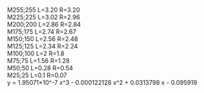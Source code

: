 M255;255 L=3.20 R=3.20  
M225;225 L=3.02 R=2.96  
M200;200 L=2.86 R=2.84   
M175;175 L=2.74 R=2.67  
M150;150 L=2.56 R=2.48  
M125;125 L=2.34 R=2.24  
M100;100 L=2 R=1.8  
M75;75 L=1.56 R=1.28  
M50;50 L=0.28 R=0.54  
M25;25 L=0.1 R=0.07  
y = 1.95071×10^-7 x^3 - 0.000122128 x^2 + 0.0313798 x - 0.095919
